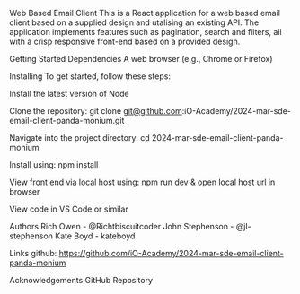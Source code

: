 Web Based Email Client
This is a React application for a web based email client based on a supplied design and utalising an existing API. The application implements features such as pagination, search and filters, all with a crisp responsive front-end based on a provided design.

Getting Started
Dependencies
A web browser (e.g., Chrome or Firefox)

Installing
To get started, follow these steps:

Install the latest version of Node

Clone the repository:
git clone git@github.com:iO-Academy/2024-mar-sde-email-client-panda-monium.git

Navigate into the project directory:
cd 2024-mar-sde-email-client-panda-monium

Install using:
npm install

View front end via local host using:
npm run dev & open local host url in browser

View code in VS Code or similar

Authors
Rich Owen - @Richtbiscuitcoder
John Stephenson - @jl-stephenson
Kate Boyd - kateboyd

Links
github: https://github.com/iO-Academy/2024-mar-sde-email-client-panda-monium

Acknowledgements
GitHub Repository
